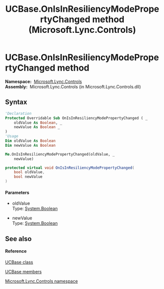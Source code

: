 ﻿---
title: UCBase.OnIsInResiliencyModePropertyChanged method  (Microsoft.Lync.Controls)
TOCTitle: 'OnIsInResiliencyModePropertyChanged method '
ms:assetid: M:Microsoft.Lync.Controls.UCBase.OnIsInResiliencyModePropertyChanged(System.Boolean,System.Boolean)_DI_3_UC_OCS14MrefLyncWPF
ms:mtpsurl: https://msdn.microsoft.com/en-us/library/microsoft.lync.controls.ucbase.onisinresiliencymodepropertychanged(v=office.15)
ms:contentKeyID: 48598802
ms.date: 07/28/2014
mtps_version: v=office.15
f1_keywords:
- Microsoft.Lync.Controls.UCBase.OnIsInResiliencyModePropertyChanged
dev_langs:
- CSharp
- JScript
- VB
- other
---

# UCBase.OnIsInResiliencyModePropertyChanged method

**Namespace:**  [Microsoft.Lync.Controls](microsoft-lync-controls-namespace_1.md)  
**Assembly:**  Microsoft.Lync.Controls (in Microsoft.Lync.Controls.dll)

## Syntax

``` vb
'Declaration
Protected Overridable Sub OnIsInResiliencyModePropertyChanged ( _
    oldValue As Boolean, _
    newValue As Boolean _
)
'Usage
Dim oldValue As Boolean
Dim newValue As Boolean

Me.OnIsInResiliencyModePropertyChanged(oldValue, _
    newValue)
```

``` csharp
protected virtual void OnIsInResiliencyModePropertyChanged(
    bool oldValue,
    bool newValue
)
```

#### Parameters

  - oldValue  
    Type: [System.Boolean](http://msdn2.microsoft.com/en-us/library/a28wyd50)  

<!-- end list -->

  - newValue  
    Type: [System.Boolean](http://msdn2.microsoft.com/en-us/library/a28wyd50)  

## See also

#### Reference

[UCBase class](ucbase-class-microsoft-lync-controls_1.md)

[UCBase members](ucbase-members-microsoft-lync-controls_1.md)

[Microsoft.Lync.Controls namespace](microsoft-lync-controls-namespace_1.md)

